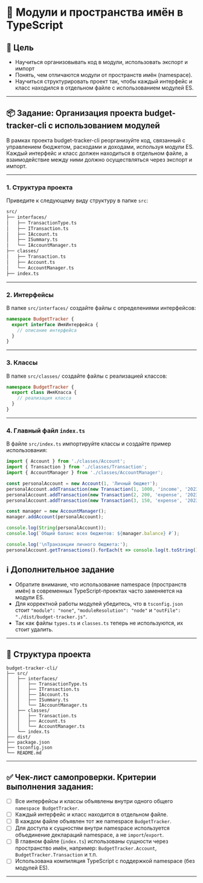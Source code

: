 # 🧠 Модули и пространства имён в TypeScript

## 🎯 Цель

- Научиться организовывать код в модули, использовать экспорт и импорт
- Понять, чем отличаются модули от пространств имён (namespace). 
- Научиться структурировать проект так, чтобы каждый интерфейс и класс находился в отдельном файле с использованием модулей ES.

---

## 📦 Задание: Организация проекта budget-tracker-cli с использованием модулей

В рамках проекта budget-tracker-cli реорганизуйте код, связанный с управлением бюджетом, расходами и доходами, используя модули ES. Каждый интерфейс и класс должен находиться в отдельном файле, а взаимодействие между ними должно осуществляться через экспорт и импорт.

---

### 1. Структура проекта

Приведите к следующему виду структуру в папке `src`:

```md
src/
├── interfaces/
│   ├── TransactionType.ts
│   ├── ITransaction.ts
│   ├── IAccount.ts
│   ├── ISummary.ts
│   └── IAccountManager.ts
├── classes/
│   ├── Transaction.ts
│   ├── Account.ts
│   └── AccountManager.ts
├── index.ts
```

---

### 2. Интерфейсы

В папке `src/interfaces/` создайте файлы с определениями интерфейсов:

```ts
namespace BudgetTracker {
  export interface ИмяИнтерфейса {
    // описание интерфейса
  }
}
```

---

### 3. Классы

В папке `src/classes/` создайте файлы с реализацией классов:

```ts
namespace BudgetTracker {
  export class ИмяКласса {
    // реализация класса
  }
}
```

---

### 4. Главный файл `index.ts`

В файле `src/index.ts` импортируйте классы и создайте пример использования:

```ts
import { Account } from './classes/Account';
import { Transaction } from './classes/Transaction';
import { AccountManager } from './classes/AccountManager';

const personalAccount = new Account(1, 'Личный бюджет');
personalAccount.addTransaction(new Transaction(1, 1000, 'income', '2023-01-01T00:00:00Z', 'Зарплата'));
personalAccount.addTransaction(new Transaction(2, 200, 'expense', '2023-01-05T00:00:00Z', 'Продукты'));
personalAccount.addTransaction(new Transaction(3, 150, 'expense', '2023-01-10T00:00:00Z', 'Коммунальные услуги'));

const manager = new AccountManager();
manager.addAccount(personalAccount);

console.log(String(personalAccount));
console.log(`Общий баланс всех бюджетов: ${manager.balance} ₽`);

console.log('\nТранзакции личного бюджета:');
personalAccount.getTransactions().forEach(t => console.log(t.toString()));
```

## ℹ️ Дополнительное задание

- Обратите внимание, что использование namespace (пространств имён) в современных TypeScript-проектах часто заменяется на модули ES.
- Для корректной работы модулей убедитесь, что в `tsconfig.json` стоит `"module": "none"`, `"moduleResolution": "node"` и `"outFile": "./dist/budget-tracker.js"`.
- Так как файлы `types.ts` и `classes.ts` теперь не используются, их стоит удалить.

---

## 📁 Структура проекта

```
budget-tracker-cli/
├── src/
│   ├── interfaces/
│   │   ├── TransactionType.ts
│   │   ├── ITransaction.ts
│   │   ├── IAccount.ts
│   │   ├── ISummary.ts
│   │   └── IAccountManager.ts
│   ├── classes/
│   │   ├── Transaction.ts
│   │   ├── Account.ts
│   │   └── AccountManager.ts
│   └── index.ts
├── dist/
├── package.json
├── tsconfig.json
└── README.md
```

---

## ✅ Чек-лист самопроверки. Критерии выполнения задания:

- [ ] Все интерфейсы и классы объявлены внутри одного общего `namespace BudgetTracker`.
- [ ] Каждый интерфейс и класс находится в отдельном файле.
- [ ] В каждом файле объявлен тот же namespace `BudgetTracker`.
- [ ] Для доступа к сущностям внутри namespace используется объединение деклараций namespace, а не `import`/`export`.
- [ ] В главном файле (`index.ts`) использованы сущности через пространство имён, например: `BudgetTracker.Account`, `BudgetTracker.Transaction` и т.п.
- [ ] Использована компиляция TypeScript с поддержкой namespace (без модулей ES).

---